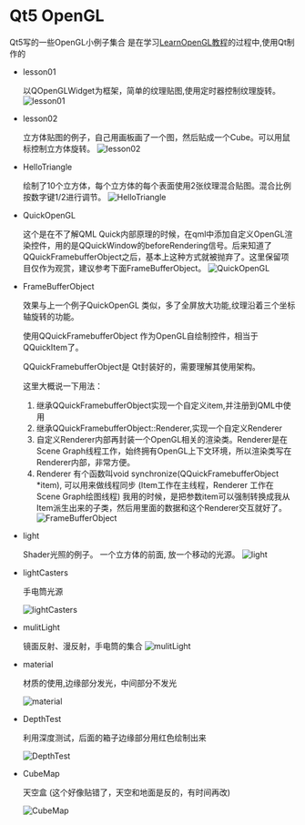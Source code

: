 # Qt5 OpenGL

Qt5写的一些OpenGL小例子集合
是在学习[LearnOpenGL教程](http://bullteacher.com/category/zh_learnopengl_com)的过程中,使用Qt制作的


* lesson01    

   以QOpenGLWidget为框架，简单的纹理贴图,使用定时器控制纹理旋转。
   ![lesson01](img/lesson01.png)

* lesson02  

   立方体贴图的例子，自己用画板画了一个图，然后贴成一个Cube。可以用鼠标控制立方体旋转。
   ![lesson02](img/lesson02.png)

* HelloTriangle   

    绘制了10个立方体，每个立方体的每个表面使用2张纹理混合贴图。混合比例按数字键1/2进行调节。
    ![HelloTriangle](img/HelloTriangle.png)
* QuickOpenGL

    这个是在不了解QML Quick内部原理的时候，在qml中添加自定义OpenGL渲染控件，用的是QQuickWindow的beforeRendering信号。后来知道了QQuickFramebufferObject之后，基本上这种方式就被抛弃了。这里保留项目仅作为观赏，建议参考下面FrameBufferObject。
    ![QuickOpenGL](img/QuickOpenGL.png)
* FrameBufferObject

    效果与上一个例子QuickOpenGL 类似，多了全屏放大功能,纹理沿着三个坐标轴旋转的功能。

    使用QQuickFramebufferObject 作为OpenGL自绘制控件，相当于QQuickItem了。

    QQuickFramebufferObject是 Qt封装好的，需要理解其使用架构。

    这里大概说一下用法：
    1. 继承QQuickFramebufferObject实现一个自定义item,并注册到QML中使用
    2. 继承QQuickFramebufferObject::Renderer,实现一个自定义Renderer
    3. 自定义Renderer内部再封装一个OpenGL相关的渲染类。Renderer是在Scene Graph线程工作，始终拥有OpenGL上下文环境，所以渲染类写在Renderer内部，非常方便。
    4. Renderer 有个函数叫void synchronize(QQuickFramebufferObject *item), 可以用来做线程同步
    (Item工作在主线程，Renderer 工作在Scene Graph绘图线程)
    我用的时候，是把参数item可以强制转换成我从Item派生出来的子类，然后用里面的数据和这个Renderer交互就好了。
![FrameBufferObject](img/FrameBufferObject.png)
* light

    Shader光照的例子。  一个立方体的前面, 放一个移动的光源。
    ![light](img/light.png)
* lightCasters

  手电筒光源

    ![lightCasters](img/lightCasters.png)

* mulitLight

  镜面反射、漫反射，手电筒的集合
  ![mulitLight](img/mulitLight.png)

* material

  材质的使用,边缘部分发光，中间部分不发光

  ![material](img/material.png)

* DepthTest

  利用深度测试，后面的箱子边缘部分用红色绘制出来

  ![DepthTest](img/DepthTest.png)

* CubeMap

  天空盒 (这个好像贴错了，天空和地面是反的，有时间再改)

  ![CubeMap](img/CubeMap.png)
